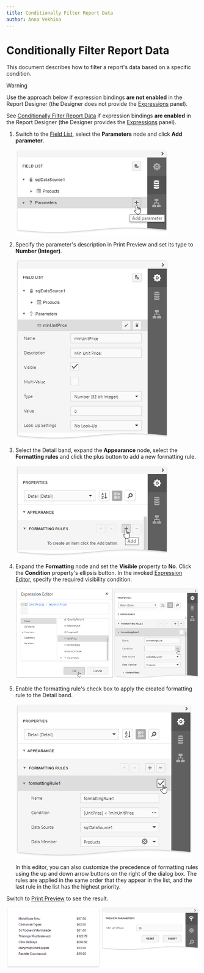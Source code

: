 ```yaml
---
title: Conditionally Filter Report Data
author: Anna Vekhina
---
```

# Conditionally Filter Report Data

This document describes how to filter a report's data based on a specific condition.

> [!Warning]
> Use the approach below if expression bindings **are not enabled** in the Report Designer (the Designer does not provide the [Expressions](../../report-designer-tools/ui-panels/expressions-panel.md) panel).
>
> See [Conditionally Filter Report Data](../shape-data-expression-bindings/conditionally-filter-report-data.md) if expression bindings **are enabled** in the Report Designer (the Designer provides the [Expressions](../../report-designer-tools/ui-panels/expressions-panel.md) panel).

1. Switch to the [Field List](../../report-designer-tools/ui-panels/field-list.md), select the **Parameters** node and click **Add parameter**.
	
	![](../../../../images/eurd-web-shaping-legacy-filter-add-parameter.png)

2. Specify the parameter's description in Print Preview and set its type to **Number (Integer)**.
	
	![](../../../../images/eurd-web-shaping-legacy-filter-parameter-settings.png)

3. Select the Detail band, expand the **Appearance** node, select the **Formatting rules** and click the plus button to add a new formatting rule.

	![](../../../../images/eurd-web-shaping-legacy-report-add-formatting-rule.png)

4. Expand the **Formatting** node and set the **Visible** property to **No**. Click the **Condition** property's ellipsis button. In the invoked [Expression Editor](../../report-designer-tools/expression-editor.md), specify the required visibility condition.

	![](../../../../images/eurd-web-shaping-legacy-formatting-rule-filter-condition.png)

5. Enable the formatting rule's check box to apply the created formatting rule to the Detail band.

	![](../../../../images/eurd-web-shaping-legacy-apply-formatting-rule.png)

	In this editor, you can also customize the precedence of formatting rules using the up and down arrow buttons on the right of the dialog box. The rules are applied in the same order that they appear in the list, and the last rule in the list has the highest priority.

Switch to [Print Preview](../../preview-print-and-export-reports.md) to see the result. 

![](../../../../images/eurd-web-shaping-filter-result.png)